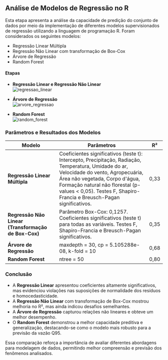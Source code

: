 ## Análise de Modelos de Regressão no R

Esta etapa apresenta a análise da capacidade de predição do conjunto de dados por meio da implementação de diferentes modelos supervisionados de regressão utilizando a linguagem de programação R. Foram considerados os seguintes modelos:

- Regressão Linear Múltipla
- Regressão Não Linear com transformação de Box-Cox
- Árvore de Regressão
- Random Forest

#### Etapas
- **Regressão Linear e Regressão Não Linear**  
![regressao_linear](https://github.com/user-attachments/assets/b62770dc-68f4-4cb9-af53-4b6c83bd68ed)

- **Árvore de Regressão**  
![arvore_regressao](https://github.com/user-attachments/assets/1254e3a9-ee56-4262-91ef-c81db5851ecb)

- **Random Forest**  
![random_forest](https://github.com/user-attachments/assets/0da686d3-4313-4754-a866-3181b37cac48)

### Parâmetros e Resultados dos Modelos

| Modelo | Parâmetros | R² |
|--------|------------|----|
| **Regressão Linear Múltipla** | Coeficientes significativos (teste t): Intercepto, Precipitação, Radiação, Temperatura, Umidade do ar, Velocidade do vento, Agropecuária, Área não vegetada, Corpo d'água, Formação natural não florestal (p-values < 0,05). Testes F, Shapiro-Francia e Breusch-Pagan significativos. | 0,33 |
| **Regressão Não Linear (Transformação de Box-Cox)** | Parâmetro Box-Cox: 0,1257. Coeficientes significativos (teste t) para todas as variáveis. Testes F, Shapiro-Francia e Breusch-Pagan significativos. | 0,35 |
| **Árvore de Regressão** | maxdepth = 30, cp = 5.105288e-08, k-fold = 10 | 0,68 |
| **Random Forest** | ntree = 50 | 0,80 |

### Conclusão
- A **Regressão Linear** apresentou coeficientes altamente significativos, mas evidenciou violações nas suposições de normalidade dos resíduos e homocedasticidade.
- A **Regressão Não Linear** com transformação de Box-Cox mostrou melhoria no R², mas ainda indicou desafios semelhantes.
- A **Árvore de Regressão** capturou relações não lineares e obteve um melhor desempenho.
- O **Random Forest** demonstrou a melhor capacidade preditiva e generalização, destacando-se como o modelo mais robusto para a previsão da vazão Q95.

Essa comparação reforça a importância de avaliar diferentes abordagens para modelagem de dados, permitindo melhor compreensão e previsão dos fenômenos analisados.

